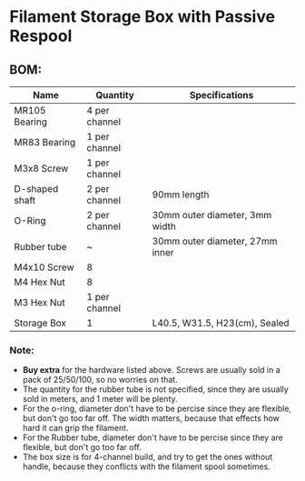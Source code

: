 # Filament Storage Box with Passive Respool

## BOM:

| Name           | Quantity      | Specifications                  |
|----------------|---------------|---------------------------------|
| MR105 Bearing  | 4 per channel |                                 |
| MR83 Bearing   | 1 per channel |                                 |
| M3x8 Screw     | 1 per channel |                                 |
| D-shaped shaft | 2 per channel | 90mm length                    |
| O-Ring         | 2 per channel | 30mm outer diameter, 3mm width  |
| Rubber tube    | ~             | 30mm outer diameter, 27mm inner |
| M4x10 Screw    | 8             |                                 |
| M4 Hex Nut     | 8             |                                 |
| M3 Hex Nut     | 1 per channel |                                 |
| Storage Box    | 1             | L40.5, W31.5, H23(cm), Sealed   |

### Note:
- **Buy extra** for the hardware listed above. Screws are usually sold in a pack of 25/50/100, so no worries on that.
- The quantity for the rubber tube is not specified, since they are usually sold in meters, and 1 meter will be plenty.
- For the o-ring, diameter don't have to be percise since they are flexible, but don't go too far off. The width matters, because that effects how hard it can grip the filament.
- For the Rubber tube, diameter don't have to be percise since they are flexible, but don't go too far off.
- The box size is for 4-channel build, and try to get the ones without handle, because they conflicts with the filament spool sometimes.
